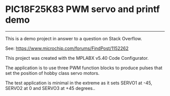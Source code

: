 # PIC18F25K83 PWM servo and printf demo
---------------------------------------

This is a demo project in answer to a question on Stack Overflow.

See: https://www.microchip.com/forums/FindPost/1152262

This project was created with the MPLABX v5.40 Code Configurator.

The application is to use three PWM function blocks to produce 
pulses that set the position of hobby class servo motors.

The test application is minimal in the extreme as it sets 
SERVO1 at -45, SERVO2 at 0 and SERVO3 at +45 degrees..